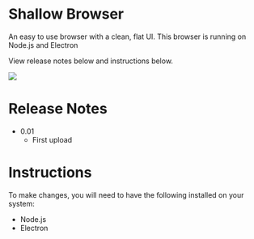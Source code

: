 # Shallow Browser
An easy to use browser with a clean, flat UI. This browser is running on Node.js and Electron

View release notes below and instructions below.

<img src="https://avalix.net/content/img/shallow-prev.png" />

# Release Notes

<ul>
  <li>0.01
    <ul>
      <li>First upload</li>
    </ul>
  </li>
</ul>

# Instructions

To make changes, you will need to have the following installed on your system:

<ul>
  <li>Node.js</li>
  <li>Electron</li>
</ul>

